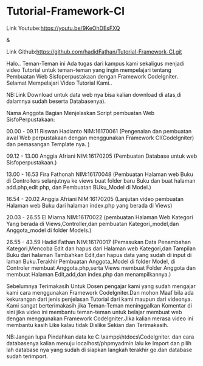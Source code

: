 # Tutorial-Framework-CI
Link Youtube:https://youtu.be/9KeOhDEsFXQ

&

Link Github:https://github.com/hadidFathan/Tutorial-Framework-CI.git

Halo.. Teman-Teman ini Ada tugas dari kampus kami sekaligus menjadi
video Tutorial untuk teman-teman yang ingin mempelajari tentang 
Pembuatan Web Sisfoperpustakaan dengan Framework CodeIgniter. Selamat Mempelajari Video Tutorial Kami..

NB:Link Download untuk data web nya bisa kalian download di atas,di dalamnya sudah beserta Databasenya).

Nama Anggota Bagian Menjelaskan Script pembuatan Web SisfoPerpustakaan:

00.00 - 09.11 Riswan Hadianto NIM:16170061 (Pengenalan dan pembuatan awal Web perpustakaan dengan menggunakan Framework CI(CodeIgniter) dan pemasangan Template nya. )

09.12 - 13.00 Anggia Afriani NIM:16170205 (Pembuatan Database untuk web Sisfoperpustakaan.)

13.00 - 16.53 Fira Fathonah NIM:16170048 (Pembuatan Halaman web Buku di Controllers selanjutnya ke views buat folder baru Buku dan buat halaman add.php,edit php, dan Pembuatan BUku_Model di Model.)

16.54 - 20.02 Anggia Afriani NIM:16170205  (Lanjutan video pembuatan Halaman web Buku dari halaman index.php yang berada di Views)

20.03 - 26.55 El Miarna NIM:16170022 (pembuatan Halaman Web Kategori Yang berada di Views,Controller,dan pembuatan Kategori_model,dan Anggota_model di folder Models.)

26.55 - 43.59 Hadid Fathan NIM:16170017 (Pemasukan Data Penambahan Kategori,Mencoba Edit dan hapus dari Halaman web Kategori,dan Tampilan Buku dari halaman Tambahkan Edit,dan hapus data yang sudah di input di laman Buku.Terakhir Pembuatan Anggota_Model di folder Model, di Controler membuat Anggota.php,serta Views membuat Folder Anggota dan membuat Halaman Edit,add,dan index.php dan menampilkannya.)


Sebelumnya Terimakasih Untuk Dosen pengajar kami yang sudah mengajar kami cara menggunakan Framework CodeIgniter.Dan mohon Maaf bila ada kekurangan dari jenis penjelasan Tutorial dari kami maupun dari videonya. Kami sangat berterimakasih jika Teman-Teman meninggalkan Komentar di sini jika video ini membantu teman-teman untuk belajar membuat web dengan menggunakan Framework CodeIgniter.JIka kalian merasa video ini membantu kasih Like kalau tidak Dislike Sekian dan Terimakasih.

NB:Jangan lupa Pindahkan data ke C:\xampp\htdocs\CodeIgniter. dan cara databasenya kalian menuju localhost/phpmyadmin lalu ke Import dan pilih lah database nya yang sudah di siapkan langkah terakhir go.dan database sudah terimport.
